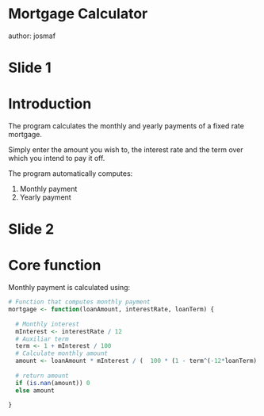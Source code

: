 Mortgage Calculator
========================================================
author: josmaf


Slide 1
====================================

Introduction
========================================================

The program calculates the monthly and yearly payments of a fixed rate mortgage.

Simply enter the amount you wish to, the interest rate and the term over which you intend to pay it off.

The program automatically computes:

1. Monthly payment
2. Yearly payment

Slide 2
====================================

Core function
========================================================

Monthly payment is calculated using:


```r
# Function that computes monthly payment
mortgage <- function(loanAmount, interestRate, loanTerm) {
  
  # Monthly interest 
  mInterest <- interestRate / 12  
  # Auxiliar term
  term <- 1 + mInterest / 100
  # Calculate monthly amount  
  amount <- loanAmount * mInterest / (  100 * (1 - term^(-12*loanTerm) ))
 
  # return amount
  if (is.nan(amount)) 0
  else amount
  
}
```


